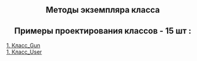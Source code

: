 <h2 style="text-align:center">Методы экземпляра класса</h2>

<h2 style="text-align:center"> Примеры проектирования классов - 15 шт :</h2>

<div>
<a href="https://github.com/kolesnikovvitaliy/pokolenie_python_oop/tree/main/4_Атрибуты_свойства_и_методы/4_3_Методы_экземпляра_класса/4_3_1_Класс_Gun">1. Класс_Gun</a>  &nbsp; 
</div>
<div>
<a href="https://github.com/kolesnikovvitaliy/pokolenie_python_oop/tree/main/4_Атрибуты_свойства_и_методы/4_3_Методы_экземпляра_класса/4_3_2_Класс_User">1. Класс_User</a>  &nbsp; 
</div>
